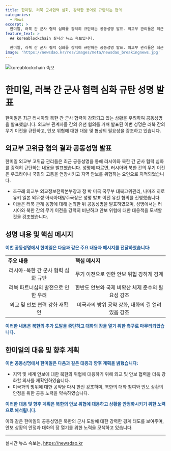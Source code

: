 ```yaml
---
title: 한미일, 러북 군사협력 심화, 강력한 용어로 규탄하는 협의
categories:
  - News
excerpt: >
  한미일, 러북 간 군사 협력 심화를 강력히 규탄하는 공동성명 발표. 외교부 관리들은 최근 러북 관계 동향을 논의한 뒤 성명을 발표. 성명은 러시아로의 무기 이전을 강력히 규탄하고, 러북 파트너십, 안보협력 강화를 강조하며, 대화의 길을 열려고 촉구한다.
feature_text: >
  ## koreablockchain 실시간 뉴스 속보입니다.

  한미일, 러북 간 군사 협력 심화를 강력히 규탄하는 공동성명 발표. 외교부 관리들은 최근 러북 관계 동향을 논의한 뒤 성명을 발표. 성명은 러시아로의 무기 이전을 강력히 규탄하고, 러북 파트너십, 안보협력 강화를 강조하며, 대화의 길을 열려고 촉구한다.
image: 'https://newsdao.kr/res/images/meta/newsdao_breakingnews.jpg'
---
```


<p><img src="https://newsdao.kr/res/images/meta/newsdao_breakingnews.jpg" alt="koreablockchain 속보" /></p>

<h1>한미일, 러북 간 군사 협력 심화 규탄 성명 발표</h1>

<p data-ke-size="size16">한미일은 최근 러시아와 북한 간 군사 협력이 강화되고 있는 상황을 우려하여 공동성명을 발표했습니다. 외교부 관계자들 간의 유선 협의를 거쳐 발표된 이번 성명은 러북 간의 무기 이전을 규탄하고, 안보 위협에 대한 대응 및 협상의 필요성을 강조하고 있습니다.</p>

<h2 data-ke-size="size26">외교부 고위급 협의 결과 공동성명 발표</h2>

<p>한미일 외교부 고위급 관리들은 최근 공동성명을 통해 러시아와 북한 간 군사 협력 심화를 강력히 규탄하는 내용을 발표했습니다. 성명에 따르면, 러시아와 북한 간의 무기 이전은 우크라이나 국민의 고통을 연장시키고 지역 안보를 위협하는 요인으로 지적되었습니다.</p>

<ul>
    <li>조구래 외교부 외교정보전략본부장과 정 박 미국 국무부 대북고위관리, 나마즈 히로유키 일본 외무성 아시아대양주국장은 성명 발표 이전 유선 협의를 진행했습니다.</li>
    <li>이들은 러북 관계 동향에 대해 논의한 뒤 공동성명을 발표하였으며, 성명에서는 러시아와 북한 간의 무기 이전을 강력히 비난하고 안보 위협에 대한 대응책을 모색할 것을 강조했습니다.</li>
</ul>

<h2 data-ke-size="size26">성명 내용 및 핵심 메시지</h2>

<p><b><span style="color: #1a5490;">이번 공동성명에서 한미일은 다음과 같은 주요 내용과 메시지를 전달하였습니다:</span></b></p>

<table>
    <tr>
        <td><b>주요 내용</b></td>
        <td><b>핵심 메시지</b></td>
    </tr>
    <tr>
        <td style="text-align: center; height: 17px;">러시아-북한 간 군사 협력 심화 규탄</td>
        <td style="text-align: center; height: 17px;">무기 이전으로 인한 안보 위협 강하게 경계</td>
    </tr>
    <tr>
        <td style="text-align: center; height: 17px;">러북 파트너십의 발전으로 인한 우려</td>
        <td style="text-align: center; height: 17px;">한반도 안보와 국제 비확산 체제 준수의 필요성 강조</td>
    </tr>
    <tr>
        <td style="text-align: center; height: 17px;">외교 및 안보 협력 강화 재확인</td>
        <td style="text-align: center; height: 17px;">미국과의 방위 공약 강화, 대화의 길 열려 있음 강조</td>
    </tr>
</table>

<p><b><span style="color: #1a5490;">이러한 내용은 북한의 추가 도발을 중단하고 대화의 장을 열기 위한 촉구로 마무리되었습니다.</span></b></p>

<h2 data-ke-size="size26">한미일의 대응 및 향후 계획</h2>

<p><b><span style="color: #1a5490;">이번 공동성명에서 한미일은 다음과 같은 대응과 향후 계획을 밝혔습니다:</span></b></p>

<ul>
    <li>지역 및 세계 안보에 대한 북한의 위협에 대응하기 위해 외교 및 안보 협력을 더욱 강화할 의사를 재확인하였습니다.</li>
    <li>미국과의 방위에 대한 공약을 다시 한번 강조하며, 북한의 대화 참여와 안보 상황의 안정을 위한 공동 노력을 약속하였습니다.</li>
</ul>

<p><b><span style="color: #1a5490;">이러한 대응 및 향후 계획은 북한의 안보 위협에 대응하고 상황을 안정화시키기 위한 노력으로 해석됩니다.</span></b></p>

<p data-ke-size="size16">이와 같은 한미일의 공동성명은 북한의 군사 도발에 대한 강력한 경계 태도를 보여주며, 안보 상황의 안정과 대화의 장 열기를 위한 노력을 모색하고 있습니다.</p>

<hr>

<p data-ke-size="size16"></p>
실시간 뉴스 속보는, <a href="https://newsdao.kr" rel="dofollow">https://newsdao.kr</a>


